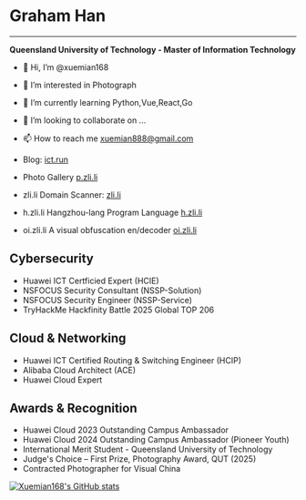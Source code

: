 # Graham Han
---
**Queensland University of Technology - Master of Information Technology**

- 👋 Hi, I’m @xuemian168
- 👀 I’m interested in Photograph
- 🌱 I’m currently learning Python,Vue,React,Go
- 💞️ I’m looking to collaborate on ...
- 📫 How to reach me xuemian888@gmail.com

- Blog: [ict.run](https://www.ict.run/)
- Photo Gallery [p.zli.li](https://p.zli.li)
- zli.li Domain Scanner: [zli.li](https://p.ict.run)
- h.zli.li Hangzhou-lang Program Language [h.zli.li](https://h.zli.li/)
- oi.zli.li A visual obfuscation en/decoder [oi.zli.li](https://oi.zli.li/)

## Cybersecurity

- Huawei ICT Certficied Expert (HCIE)
- NSFOCUS Security Consultant (NSSP-Solution)
- NSFOCUS Security Engineer (NSSP-Service)
- TryHackMe Hackfinity Battle 2025 Global TOP 206

## Cloud & Networking

- Huawei ICT Certified Routing & Switching Engineer (HCIP)
- Alibaba Cloud Architect (ACE)
- Huawei Cloud Expert

## Awards & Recognition
- Huawei Cloud 2023 Outstanding Campus Ambassador
- Huawei Cloud 2024 Outstanding Campus Ambassador (Pioneer Youth)
- International Merit Student - Queensland University of Technology
- Judge's Choice – First Prize, Photography Award, QUT (2025)
- Contracted Photographer for Visual China

[![Xuemian168's GitHub stats](https://github-readme-stats.vercel.app/api?username=xuemian168)](https://github.com/anuraghazra/github-readme-stats)
